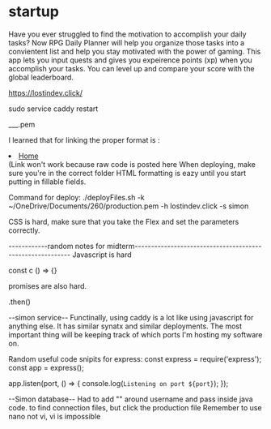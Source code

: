 # startup

Have you ever struggled to find the motivation to accomplish your daily tasks?
Now RPG Daily Planner will help you organize those tasks into a convientent list and help you stay motivated with the power of gaming. This app lets you input quests and gives you expeirence points (xp) when you accomplish your tasks. You can level up and compare your score with the global leaderboard.

https://lostindev.click/

sudo service caddy restart

___.pem

I learned that for linking the proper format is : <li><a href="index.html">Home</a></li> (Link won't work because raw code is posted here
When deploying, make sure you're in the correct folder
HTML formatting is eazy until you start putting in fillable fields.

Command for deploy: ./deployFiles.sh -k ~/OneDrive/Documents/260/production.pem -h lostindev.click -s simon

CSS is hard, make sure that you take the Flex and set the parameters correctly.

------------random notes for midterm----------------------------------------------------------
Javascript is hard

const c () => {}

promises are also hard.

.then()

--simon service--
Functinally, using caddy is a lot like using javascript for anything else. It has similar synatx and similar deployments. The most important thing will be keeping track of which ports I'm hosting my software on.

Random useful code snipits for express:
const express = require('express');
const app = express();

app.listen(port, () => {
  console.log(`Listening on port ${port}`);
});

--Simon database--
Had to add "" around username and pass inside java code.
to find connection files, but click the production file
Remember to use nano not vi, vi is impossible
